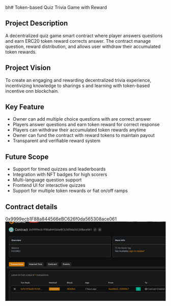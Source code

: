 bh# Token-based Quiz  Trivia Game with Reward

## Project Description
A decentralized quiz game smart contract where player answers questions and earn ERC20 token reward corrects answer. The contract manage question, reward distribution, and allows user withdraw their accumulated token rewards.

## Project Vision
To create an engaging and rewarding decentralized trivia experience, incentivizing knowledge to sharings s and learning with token-based incentive onn blockchain.

## Key Feature
- Owner can add multiple choice questions with are correct answer
- Players answer questions and earn token reward for correct response
- Players can withdraw their accumulated token rewards anytime
- Owner can fund the contract with reward tokens to maintain payout
- Transparent and verifiable reward system

## Future Scope
- Support for timed quizzes and leaderboards
- Integration with NFT badges for high scorers
- Multi-language question support
- Frontend UI for interactive quizzes
- Support for multiple token rewards or fiat on/off ramps

## Contract details
0x9999ecb1F88a844566eBC626f0da565308ace061![alt text](image.png)
